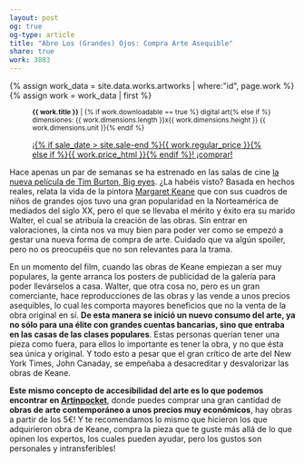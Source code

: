 ```yaml
---
layout: post
og: true
og-type: article
title: "Abre Los (Grandes) Ojos: Compra Arte Asequible" 
share: true
work: 3883
---
```


{% assign work_data = site.data.works.artworks | where:"id", page.work %}
{% assign work = work_data | first %}
<figure class="text-center">
	<div class="padding-artwork-container">
		<div class="embed-container embed-container_9-16">
			<core-image sizing="cover" class="core-image-size" preload fade src="{{ work.featured_src }}"></core-image>	
		</div>
	</div>
	<figcaption>
		<p><small><strong>{{ work.title }}</strong> | {% if work.downloadable == true %} digital art{% else if %} dimensiones: {{ work.dimensions.length }}x{{ work.dimensions.height }} {{ work.dimensions.unit }}{% endif %}</small></p>
		<p><a href="{{ work.permalink }}" class="btn btn-primary btn-lg">¡{% if sale_date > site.sale-end %}{{ work.regular_price }}{% else if %}{{ work.price_html }}{% endif %}! ¡comprar! <i class="fa fa-credit-card"></i></a></p>
	</figcaption>
</figure>

Hace apenas un par de semanas se ha estrenado en las salas de cine [la nueva película de Tim Burton, Big eyes](http://www.imdb.com/title/tt1126590/?ref_=nv_sr_1). ¿La habéis visto? Basada en hechos reales, relata la vida de la pintora [Margaret Keane](http://es.wikipedia.org/wiki/Margaret_Keane) que con sus cuadros de niños de grandes ojos tuvo una gran popularidad en la Norteamérica de mediados del siglo XX, pero el que se llevaba el mérito y éxito era su marido Walter, el cual se atribuía la creación de las obras. Sin entrar en valoraciones, la cinta nos va muy bien para poder ver como se empezó a gestar una nueva forma de compra de arte. Cuidado que va algún spoiler, pero no os preocupéis que no son relevantes para la trama.

En un momento del film, cuando las obras de Keane  empiezan a ser muy populares, la gente arranca los posters de publicidad de la galería para poder llevárselos a casa. Walter, que otra cosa no, pero es un gran comerciante, hace reproducciones de las obras y las vende a unos precios asequibles, lo cual les comporta mayores beneficios que no la venta de la obra original en sí. **De esta manera se inició un nuevo consumo del arte, ya no sólo para una élite con grandes cuentas bancarias, sino que entraba en las casas de las clases populares**. Estas personas querían tener una pieza como fuera, para ellos lo importante es tener la obra, y no que ésta sea única y original. Y todo esto a pesar que el gran crítico de arte del New York Times, John Canaday, se empeñaba a desacreditar y desvalorizar las obras de Keane.

**Este mismo concepto de accesibilidad del arte es lo que podemos encontrar en [Artinpocket](http://www.artinpocket.cat/)**, donde puedes comprar una gran cantidad de **obras de arte contemporáneo a unos precios muy económicos**, hay obras a partir de los 5€! Y te recomendamos lo mismo que hicieron los que adquirieron obra de Keane, compra la pieza que te guste más allá de lo que opinen los expertos, los cuales pueden ayudar, pero los gustos son personales y intransferibles!